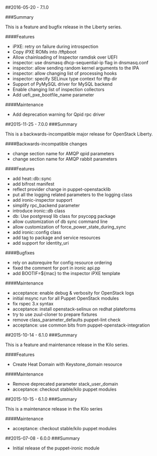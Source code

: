 ##2016-05-20 - 7.1.0

###Summary

This is a feature and bugfix release in the Liberty series.

####Features

- iPXE: retry on failure during introspection
- Copy iPXE ROMs into /tftpboot
- Allow chainloading of Inspector ramdisk over UEFI
- inspector: use dnsmasq dhcp-sequential-ip flag in dnsmasq.conf
- inspector: allow sending random kernel arguments to the IPA
- inspector: allow changing list of processing hooks
- inspector: specify SELinux type context for tftp dir
- Support of PyMySQL driver for MySQL backend
- Enable changing list of inspection collectors
- Add uefi_pxe_bootfile_name parameter

####Maintenance

- Add deprecation warning for Qpid rpc driver


##2015-11-25 - 7.0.0
###Summary

This is a backwards-incompatible major release for OpenStack Liberty.

####Backwards-incompatible changes
- change section name for AMQP qpid parameters
- change section name for AMQP rabbit parameters

####Features
- add heat::db::sync
- add bifrost manifest
- reflect provider change in puppet-openstacklib
- put all the logging related parameters to the logging class
- add ironic-inspector support
- simplify rpc_backend parameter
- introduce ironic::db class
- db: Use postgresql lib class for psycopg package
- allow customization of db sync command line
- allow customization of force_power_state_during_sync
- add ironic::config class
- add tag to package and service resources
- add support for identity_uri

####Bugfixes
- rely on autorequire for config resource ordering
- fixed the comment for port in ironic api.pp
- add BOOTIF=${mac} to the inspector iPXE template

####Maintenance
- acceptance: enable debug & verbosity for OpenStack logs
- initial msync run for all Puppet OpenStack modules
- fix rspec 3.x syntax
- acceptance: install openstack-selinux on redhat plateforms
- try to use zuul-cloner to prepare fixtures
- remove class_parameter_defaults puppet-lint check
- acceptance: use common bits from puppet-openstack-integration

##2015-10-14 - 6.1.0
###Summary

This is a feature and maintenance release in the Kilo series.

####Features
- Create Heat Domain with Keystone_domain resource

####Maintenance
- Remove deprecated parameter stack_user_domain
- acceptance: checkout stable/kilo puppet modules

##2015-10-15 - 6.1.0
###Summary

This is a maintenance release in the Kilo series

####Maintenance
- acceptance: checkout stable/kilo puppet modules

##2015-07-08 - 6.0.0
###Summary

- Initial release of the puppet-ironic module
